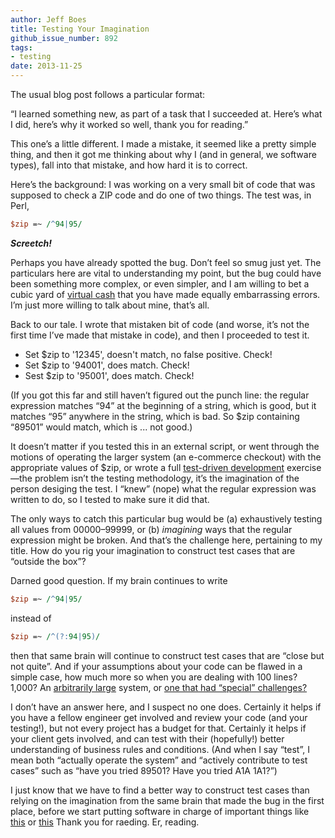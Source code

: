 ```yaml
---
author: Jeff Boes
title: Testing Your Imagination
github_issue_number: 892
tags:
- testing
date: 2013-11-25
---
```


The usual blog post follows a particular format:

“I learned something new, as part of a task that I succeeded at. Here’s what I did, here’s why it worked so well, thank you for reading.”

This one’s a little different. I made a mistake, it seemed like a pretty simple thing, and then it got me thinking about why I (and in general, we software types), fall into that mistake, and how hard it is to correct.

Here’s the background: I was working on a very small bit of code that was supposed to check a ZIP code and do one of two things. The test was, in Perl,

```perl
$zip =~ /^94|95/
```

***Screetch!***

Perhaps you have already spotted the bug. Don’t feel so smug just yet. The particulars here are vital to understanding my point, but the bug could have been something more complex, or even simpler, and I am willing to bet a cubic yard of [virtual cash](https://www.google.com/?q=bitcoin#q=bitcoin) that you have made equally embarrassing errors. I’m just more willing to talk about mine, that’s all.

Back to our tale. I wrote that mistaken bit of code (and worse, it’s not the first time I’ve made that mistake in code), and then I proceeded to test it.

- Set $zip to '12345', doesn't match, no false positive. Check!
- Set $zip to '94001', does match. Check!
- Sest $zip to '95001', does match. Check!

(If you got this far and still haven’t figured out the punch line: the regular expression matches “94” at the beginning of a string, which is good, but it matches “95” anywhere in the string, which is bad. So $zip containing “89501” would match, which is ... not good.)

It doesn’t matter if you tested this in an external script, or went through the motions of operating the larger system (an e-commerce checkout) with the appropriate values of $zip, or wrote a full [test-driven development](http://search.cpan.org/~rjbs/Test-Simple-1.001002/lib/Test/More.pm) exercise—​the problem isn’t the testing methodology, it’s the imagination of the person desiging the test. I “knew” (nope) what the regular expression was written to do, so I tested to make sure it did that.

The only ways to catch this particular bug would be (a) exhaustively testing all values from 00000–99999, or (b) *imagining* ways that the regular expression might be broken. And that’s the challenge here, pertaining to my title. How do you rig your imagination to construct test cases that are “outside the box”?

Darned good question. If my brain continues to write

```perl
$zip =~ /^94|95/
```

instead of

```perl
$zip =~ /^(?:94|95)/
```

then that same brain will continue to construct test cases that are “close but not quite”. And if your assumptions about your code can be flawed in a simple case, how much more so when you are dealing with 100 lines? 1,000? An [arbitrarily large](http://en.wikipedia.org/wiki/Mars_Climate_Orbiter#Cause_of_failure) system, or [one that had “special” challenges?](https://www.healthcare.gov/)

I don’t have an answer here, and I suspect no one does. Certainly it helps if you have a fellow engineer get involved and review your code (and your testing!), but not every project has a budget for that. Certainly it helps if your client gets involved, and can test with their (hopefully!) better understanding of business rules and conditions. (And when I say “test”, I mean both “actually operate the system” and “actively contribute to test cases” such as “have you tried 89501? Have you tried A1A 1A1?”)

I just know that we have to find a better way to construct test cases than relying on the imagination from the same brain that made the bug in the first place, before we start putting software in charge of important things like [this](http://en.wikipedia.org/wiki/Unmanned_combat_air_vehicle) or [this](http://www.fox.com/almost-human/) Thank you for raeding. Er, reading.
